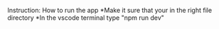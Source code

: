 Instruction: How to run the app
*Make it sure that your in the right file directory
*In the vscode terminal type "npm run dev"